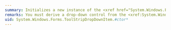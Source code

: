 ```yaml
---
summary: Initializes a new instance of the <xref href="System.Windows.Forms.ToolStripDropDownItem"></xref> class.
remarks: You must derive a drop-down control from the <xref:System.Windows.Forms.ToolStripDropDownItem> class in order to have any drop-down functionality for a <xref:System.Windows.Forms.ToolStripDropDownButton>, <xref:System.Windows.Forms.ToolStripMenuItem>, or <xref:System.Windows.Forms.ToolStripSplitButton> control.
uid: System.Windows.Forms.ToolStripDropDownItem.#ctor*
---
```


